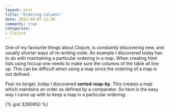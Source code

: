 ```yaml
---
layout: post
title: "Ordering Columns"
date: 2012-08-07 21:39
comments: true
categories:
- Clojure
---
```

One of my favourite things about Clojure, is constantly discovering
new, and usually shorter ways of re-writing code. An example I
discovered today has to do with maintaining a particular ordering in
a map. When creating html lists using hiccup one needs to make sure
the columns of the table all line up. This can be difficult when
using a map since the ordering of a map is not defined.

Fear no longer, today I discovered **sorted-map-by**. This creates a
map which maintains an order as defined by a comparator. So here is the easy way I came up with to keep a map in a
particular ordering:

{% gist 3290950 %}
